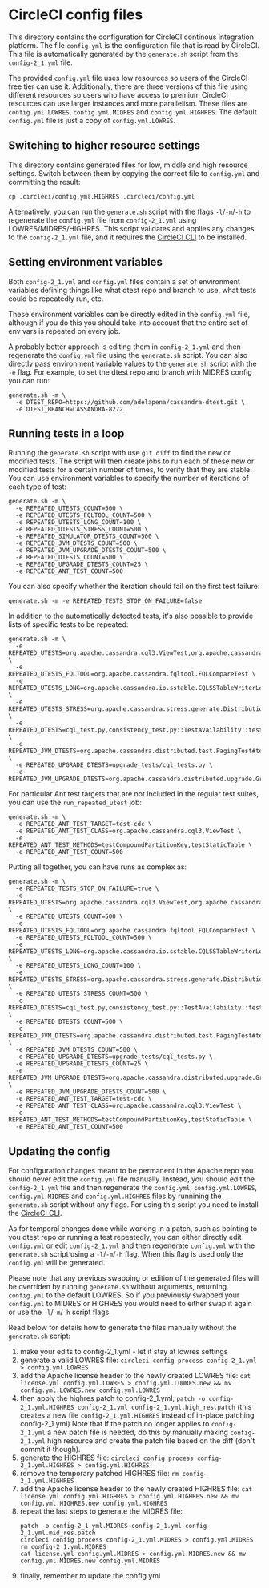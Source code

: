 <!--
#
# Licensed to the Apache Software Foundation (ASF) under one
# or more contributor license agreements.  See the NOTICE file
# distributed with this work for additional information
# regarding copyright ownership.  The ASF licenses this file
# to you under the Apache License, Version 2.0 (the
# "License"); you may not use this file except in compliance
# with the License.  You may obtain a copy of the License at
#
#     http://www.apache.org/licenses/LICENSE-2.0
#
# Unless required by applicable law or agreed to in writing, software
# distributed under the License is distributed on an "AS IS" BASIS,
# WITHOUT WARRANTIES OR CONDITIONS OF ANY KIND, either express or implied.
# See the License for the specific language governing permissions and
# limitations under the License.
#
-->

# CircleCI config files

This directory contains the configuration for CircleCI continous integration platform.
The file `config.yml` is the configuration file that is read by CircleCI. This file is
automatically generated by the `generate.sh` script from the `config-2_1.yml` file.

The provided `config.yml` file uses low resources so users of the CircleCI free tier can
use it. Additionally, there are three versions of this file using different resources so
users who have access to premium CircleCI resources can use larger instances and more
parallelism. These files are `config.yml.LOWRES`, `config.yml.MIDRES` and `config.yml.HIGHRES`.
The default `config.yml` file is just a copy of `config.yml.LOWRES`.

## Switching to higher resource settings
This directory contains generated files for low, middle and high resource settings.
Switch between them by copying the correct file to `config.yml` and committing the result:

`cp .circleci/config.yml.HIGHRES .circleci/config.yml`

Alternatively, you can run the `generate.sh` script with the flags `-l`/`-m`/`-h`
to regenerate the `config.yml` file from `config-2_1.yml` using LOWRES/MIDRES/HIGHRES.
This script validates and applies any changes to the `config-2_1.yml` file, and it
requires the [CircleCI CLI](https://circleci.com/docs/2.0/local-cli/#install) to be
installed.

## Setting environment variables
Both `config-2_1.yml` and `config.yml` files contain a set of environment variables
defining things like what dtest repo and branch to use, what tests could be repeatedly
run, etc.

These environment variables can be directly edited in the `config.yml` file, although if
you do this you should take into account that the entire set of env vars is repeated on
every job. 

A probably better approach is editing them in `config-2_1.yml` and then regenerate the
`config.yml` file using the `generate.sh` script. You can also directly pass environment
variable values to the `generate.sh` script with the `-e` flag. For example, to set the
dtest repo and branch with MIDRES config you can run:

```
generate.sh -m \
  -e DTEST_REPO=https://github.com/adelapena/cassandra-dtest.git \
  -e DTEST_BRANCH=CASSANDRA-8272

```

## Running tests in a loop
Running the `generate.sh` script with use `git diff` to find the new or modified tests.
The script will then create jobs to run each of these new or modified tests for a certain
number of times, to verify that they are stable. You can use environment variables to
specify the number of iterations of each type of test:
```
generate.sh -m \
  -e REPEATED_UTESTS_COUNT=500 \
  -e REPEATED_UTESTS_FQLTOOL_COUNT=500 \
  -e REPEATED_UTESTS_LONG_COUNT=100 \
  -e REPEATED_UTESTS_STRESS_COUNT=500 \
  -e REPEATED_SIMULATOR_DTESTS_COUNT=500 \
  -e REPEATED_JVM_DTESTS_COUNT=500 \
  -e REPEATED_JVM_UPGRADE_DTESTS_COUNT=500 \
  -e REPEATED_DTESTS_COUNT=500 \
  -e REPEATED_UPGRADE_DTESTS_COUNT=25 \
  -e REPEATED_ANT_TEST_COUNT=500
```
You can also specify whether the iteration should fail on the first test failure:
```
generate.sh -m -e REPEATED_TESTS_STOP_ON_FAILURE=false
```
In addition to the automatically detected tests, it's also possible to provide lists of
specific tests to be repeated:
```
generate.sh -m \
  -e REPEATED_UTESTS=org.apache.cassandra.cql3.ViewTest,org.apache.cassandra.db.CellTest \
  -e REPEATED_UTESTS_FQLTOOL=org.apache.cassandra.fqltool.FQLCompareTest \
  -e REPEATED_UTESTS_LONG=org.apache.cassandra.io.sstable.CQLSSTableWriterLongTest#testWideRow \
  -e REPEATED_UTESTS_STRESS=org.apache.cassandra.stress.generate.DistributionGaussianTest \
  -e REPEATED_DTESTS=cql_test.py,consistency_test.py::TestAvailability::test_simple_strategy \
  -e REPEATED_JVM_DTESTS=org.apache.cassandra.distributed.test.PagingTest#testPaging \
  -e REPEATED_UPGRADE_DTESTS=upgrade_tests/cql_tests.py \
  -e REPEATED_JVM_UPGRADE_DTESTS=org.apache.cassandra.distributed.upgrade.GroupByTest
```
For particular Ant test targets that are not included in the regular test suites, you can
use the `run_repeated_utest` job:
```
generate.sh -m \
  -e REPEATED_ANT_TEST_TARGET=test-cdc \
  -e REPEATED_ANT_TEST_CLASS=org.apache.cassandra.cql3.ViewTest \
  -e REPEATED_ANT_TEST_METHODS=testCompoundPartitionKey,testStaticTable \
  -e REPEATED_ANT_TEST_COUNT=500
```
Putting all together, you can have runs as complex as:
```
generate.sh -m \
  -e REPEATED_TESTS_STOP_ON_FAILURE=true \
  -e REPEATED_UTESTS=org.apache.cassandra.cql3.ViewTest,org.apache.cassandra.db.CellTest \
  -e REPEATED_UTESTS_COUNT=500 \
  -e REPEATED_UTESTS_FQLTOOL=org.apache.cassandra.fqltool.FQLCompareTest \
  -e REPEATED_UTESTS_FQLTOOL_COUNT=500 \
  -e REPEATED_UTESTS_LONG=org.apache.cassandra.io.sstable.CQLSSTableWriterLongTest#testWideRow \
  -e REPEATED_UTESTS_LONG_COUNT=100 \
  -e REPEATED_UTESTS_STRESS=org.apache.cassandra.stress.generate.DistributionGaussianTest \
  -e REPEATED_UTESTS_STRESS_COUNT=500 \
  -e REPEATED_DTESTS=cql_test.py,consistency_test.py::TestAvailability::test_simple_strategy \
  -e REPEATED_DTESTS_COUNT=500 \
  -e REPEATED_JVM_DTESTS=org.apache.cassandra.distributed.test.PagingTest#testPaging \
  -e REPEATED_JVM_DTESTS_COUNT=500 \
  -e REPEATED_UPGRADE_DTESTS=upgrade_tests/cql_tests.py \
  -e REPEATED_UPGRADE_DTESTS_COUNT=25 \
  -e REPEATED_JVM_UPGRADE_DTESTS=org.apache.cassandra.distributed.upgrade.GroupByTest \
  -e REPEATED_JVM_UPGRADE_DTESTS_COUNT=500 \
  -e REPEATED_ANT_TEST_TARGET=test-cdc \
  -e REPEATED_ANT_TEST_CLASS=org.apache.cassandra.cql3.ViewTest \
  -e REPEATED_ANT_TEST_METHODS=testCompoundPartitionKey,testStaticTable \
  -e REPEATED_ANT_TEST_COUNT=500
```

## Updating the config
For configuration changes meant to be permanent in the Apache repo you should never edit
the `config.yml` file manually. Instead, you should edit the `config-2_1.yml` file and then
regenerate the `config.yml`, `config.yml.LOWRES`, `config.yml.MIDRES` and `config.yml.HIGHRES`
files by runnining the `generate.sh` script without any flags. For using this script you
need to install the [CircleCI CLI](https://circleci.com/docs/2.0/local-cli/#install).

As for temporal changes done while working in a patch, such as pointing to you dtest repo or
running a test repeatedly, you can either directly edit `config.yml` or edit `config-2_1.yml`
and then regenerate `config.yml` with the `generate.sh` script using a `-l`/`-m`/`-h` flag.
When this flag is used only the `config.yml` will be generated.

Please note that any previous swapping or edition of the generated files will be overriden
by running `generate.sh` without arguments, returning `config.yml` to the default LOWRES. So if
you previously swapped your `config.yml` to MIDRES or HIGHRES you would need to either swap it
again or use the `-l`/`-m`/`-h` script flags.

Read below for details how to generate the files manually without the `generate.sh` script:

1. make your edits to config-2_1.yml - let it stay at lowres settings
2. generate a valid LOWRES file:
   `circleci config process config-2_1.yml > config.yml.LOWRES`
3. add the Apache license header to the newly created LOWRES file:
   `cat license.yml config.yml.LOWRES > config.yml.LOWRES.new && mv config.yml.LOWRES.new config.yml.LOWRES`
4. then apply the highres patch to config-2_1.yml;
   `patch -o config-2_1.yml.HIGHRES config-2_1.yml config-2_1.yml.high_res.patch`
   (this creates a new file `config-2_1.yml.HIGHRES` instead of in-place patching
   config-2_1.yml)
   Note that if the patch no longer applies to `config-2_1.yml` a new patch file
   is needed, do this by manually making `config-2_1.yml` high resource and create
   the patch file based on the diff (don't commit it though).
5. generate the HIGHRES file:
   `circleci config process config-2_1.yml.HIGHRES > config.yml.HIGHRES`
6. remove the temporary patched HIGHRES file: `rm config-2_1.yml.HIGHRES`
7. add the Apache license header to the newly created HIGHRES file:
   `cat license.yml config.yml.HIGHRES > config.yml.HIGHRES.new && mv config.yml.HIGHRES.new config.yml.HIGHRES`
8. repeat the last steps to generate the MIDRES file:
   ```
   patch -o config-2_1.yml.MIDRES config-2_1.yml config-2_1.yml.mid_res.patch
   circleci config process config-2_1.yml.MIDRES > config.yml.MIDRES
   rm config-2_1.yml.MIDRES
   cat license.yml config.yml.MIDRES > config.yml.MIDRES.new && mv config.yml.MIDRES.new config.yml.MIDRES
   ```
9. finally, remember to update the config.yml
